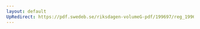 ```yaml
---
layout: default
UpRedirect: https://pdf.swedeb.se/riksdagen-volumeG-pdf/199697/reg_199697/reg_199697_0353.pdf
---
```

